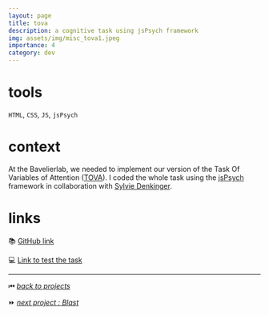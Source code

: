 ```yaml
---
layout: page
title: tova
description: a cognitive task using jsPsych framework
img: assets/img/misc_tova1.jpeg
importance: 4
category: dev
---
```


# tools

`HTML`, `CSS`, `JS`, `jsPsych`

# context

At the Bavelierlab, we needed to implement our version of the Task Of Variables of Attention ([TOVA](https://link.springer.com/referenceworkentry/10.1007/978-3-319-56782-2_9092-1)). I coded the whole task using the [jsPsych](https://www.jspsych.org/7.3/) framework in collaboration with [Sylvie Denkinger](https://www.linkedin.com/in/sylvie-denkinger-1b41943a/).

# links

📚 [GitHub link](https://gitlab.unige.ch/bavelierlab/tova)

💻 [Link to test the task](https://brainandlearning.org/tasks/tova)

______

⏮ [*back to projects*](./..)

⏩ [*next project : Blast*](./../dev_blast)

<!-- ⏪ [*previous project : Metanoïa*](./../vg_metanoia) -->